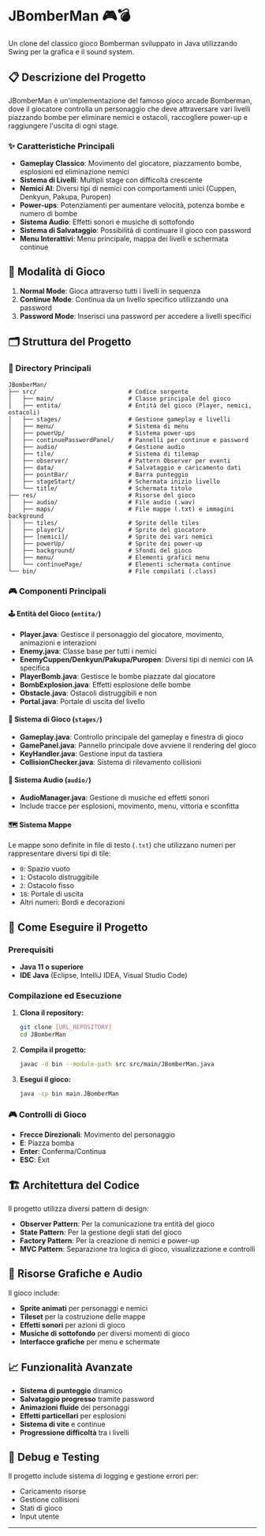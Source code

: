# JBomberMan 🎮💣

Un clone del classico gioco Bomberman sviluppato in Java utilizzando Swing per la grafica e il sound system.

## 📋 Descrizione del Progetto

JBomberMan è un'implementazione del famoso gioco arcade Bomberman, dove il giocatore controlla un personaggio che deve attraversare vari livelli piazzando bombe per eliminare nemici e ostacoli, raccogliere power-up e raggiungere l'uscita di ogni stage.

### ✨ Caratteristiche Principali

- **Gameplay Classico**: Movimento del giocatore, piazzamento bombe, esplosioni ed eliminazione nemici
- **Sistema di Livelli**: Multipli stage con difficoltà crescente
- **Nemici AI**: Diversi tipi di nemici con comportamenti unici (Cuppen, Denkyun, Pakupa, Puropen)
- **Power-ups**: Potenziamenti per aumentare velocità, potenza bombe e numero di bombe
- **Sistema Audio**: Effetti sonori e musiche di sottofondo
- **Sistema di Salvataggio**: Possibilità di continuare il gioco con password
- **Menu Interattivi**: Menu principale, mappa dei livelli e schermata continue

## 🎯 Modalità di Gioco

1. **Normal Mode**: Gioca attraverso tutti i livelli in sequenza
2. **Continue Mode**: Continua da un livello specifico utilizzando una password
3. **Password Mode**: Inserisci una password per accedere a livelli specifici

## 🗂️ Struttura del Progetto

### 📁 Directory Principali

```
JBomberMan/
├── src/                          # Codice sorgente
│   ├── main/                     # Classe principale del gioco
│   ├── entita/                   # Entità del gioco (Player, nemici, ostacoli)
│   ├── stages/                   # Gestione gameplay e livelli
│   ├── menu/                     # Sistema di menu
│   ├── powerUp/                  # Sistema power-ups
│   ├── continuePasswordPanel/    # Pannelli per continue e password
│   ├── audio/                    # Gestione audio
│   ├── tile/                     # Sistema di tilemap
│   ├── observer/                 # Pattern Observer per eventi
│   ├── data/                     # Salvataggio e caricamento dati
│   ├── pointBar/                 # Barra punteggio
│   ├── stageStart/               # Schermata inizio livello
│   └── title/                    # Schermata titolo
├── res/                          # Risorse del gioco
│   ├── audio/                    # File audio (.wav)
│   ├── maps/                     # File mappe (.txt) e immagini background
│   ├── tiles/                    # Sprite delle tiles
│   ├── player1/                  # Sprite del giocatore
│   ├── [nemici]/                 # Sprite dei vari nemici
│   ├── powerUp/                  # Sprite dei power-up
│   ├── background/               # Sfondi del gioco
│   ├── menu/                     # Elementi grafici menu
│   └── continuePage/             # Elementi schermata continue
└── bin/                          # File compilati (.class)
```

### 🎮 Componenti Principali

#### 🕹️ Entità del Gioco (`entita/`)
- **Player.java**: Gestisce il personaggio del giocatore, movimento, animazioni e interazioni
- **Enemy.java**: Classe base per tutti i nemici
- **EnemyCuppen/Denkyun/Pakupa/Puropen**: Diversi tipi di nemici con IA specifica
- **PlayerBomb.java**: Gestisce le bombe piazzate dal giocatore
- **BombExplosion.java**: Effetti esplosione delle bombe
- **Obstacle.java**: Ostacoli distruggibili e non
- **Portal.java**: Portale di uscita del livello

#### 🎯 Sistema di Gioco (`stages/`)
- **Gameplay.java**: Controllo principale del gameplay e finestra di gioco
- **GamePanel.java**: Pannello principale dove avviene il rendering del gioco
- **KeyHandler.java**: Gestione input da tastiera
- **CollisionChecker.java**: Sistema di rilevamento collisioni

#### 🎵 Sistema Audio (`audio/`)
- **AudioManager.java**: Gestione di musiche ed effetti sonori
- Include tracce per esplosioni, movimento, menu, vittoria e sconfitta

#### 🗺️ Sistema Mappe
Le mappe sono definite in file di testo (`.txt`) che utilizzano numeri per rappresentare diversi tipi di tile:
- `0`: Spazio vuoto
- `1`: Ostacolo distruggibile  
- `2`: Ostacolo fisso
- `18`: Portale di uscita
- Altri numeri: Bordi e decorazioni

## 🚀 Come Eseguire il Progetto

### Prerequisiti
- **Java 11 o superiore**
- **IDE Java** (Eclipse, IntelliJ IDEA, Visual Studio Code)

### Compilazione ed Esecuzione

1. **Clona il repository:**
   ```bash
   git clone [URL_REPOSITORY]
   cd JBomberMan
   ```

2. **Compila il progetto:**
   ```bash
   javac -d bin --module-path src src/main/JBomberMan.java
   ```

3. **Esegui il gioco:**
   ```bash
   java -cp bin main.JBomberMan
   ```

### 🎮 Controlli di Gioco

- **Frecce Direzionali**: Movimento del personaggio
- **E**: Piazza bomba
- **Enter**: Conferma/Continua
- **ESC**: Exit

## 🏗️ Architettura del Codice

Il progetto utilizza diversi pattern di design:

- **Observer Pattern**: Per la comunicazione tra entità del gioco
- **State Pattern**: Per la gestione degli stati del gioco
- **Factory Pattern**: Per la creazione di nemici e power-up
- **MVC Pattern**: Separazione tra logica di gioco, visualizzazione e controlli

## 🎨 Risorse Grafiche e Audio

Il gioco include:
- **Sprite animati** per personaggi e nemici
- **Tileset** per la costruzione delle mappe
- **Effetti sonori** per azioni di gioco
- **Musiche di sottofondo** per diversi momenti di gioco
- **Interfacce grafiche** per menu e schermate

## 📈 Funzionalità Avanzate

- **Sistema di punteggio** dinamico
- **Salvataggio progresso** tramite password
- **Animazioni fluide** dei personaggi
- **Effetti particellari** per esplosioni
- **Sistema di vite** e continue
- **Progressione difficoltà** tra i livelli

## 🐛 Debug e Testing

Il progetto include sistema di logging e gestione errori per:
- Caricamento risorse
- Gestione collisioni
- Stati di gioco
- Input utente

---

